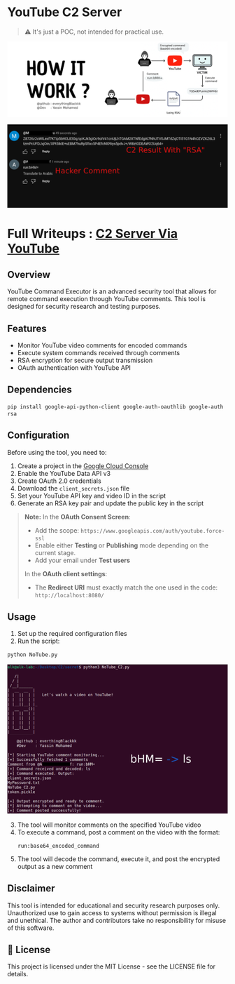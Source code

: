 # YouTube C2 Server


> ⚠️ It's just a POC, not intended for practical use.


![ph2](https://github.com/everythingBlackkk/Youtube_C2/blob/main/Media/End.png?raw=true)

![ph1](https://github.com/everythingBlackkk/Youtube_C2/blob/main/Media/C2222.png?raw=true)

# Full Writeups : [C2 Server Via YouTube](https://medium.com/@snpxblack2006/c2-server-via-youtube-0564f023bc3e)
## Overview

YouTube Command Executor is an advanced security tool that allows for remote command execution through YouTube comments. This tool is designed for security research and testing purposes.

## Features

- Monitor YouTube video comments for encoded commands
- Execute system commands received through comments
- RSA encryption for secure output transmission
- OAuth authentication with YouTube API

## Dependencies

```
pip install google-api-python-client google-auth-oauthlib google-auth rsa
```

## Configuration

Before using the tool, you need to:

1. Create a project in the [Google Cloud Console](https://console.cloud.google.com/)
2. Enable the YouTube Data API v3
3. Create OAuth 2.0 credentials
4. Download the `client_secrets.json` file
5. Set your YouTube API key and video ID in the script
6. Generate an RSA key pair and update the public key in the script

> **Note:** In the **OAuth Consent Screen**:
> 
> - Add the scope: `https://www.googleapis.com/auth/youtube.force-ssl`
> - Enable either **Testing** or **Publishing** mode depending on the current stage.
> - Add your email under **Test users**
> 
> In the **OAuth client settings**:
> 
> - The **Redirect URI** must exactly match the one used in the code:  
>   `http://localhost:8080/`


## Usage

1. Set up the required configuration files
2. Run the script:

```bash
python NoTube.py
```

![ph3](https://github.com/everythingBlackkk/Youtube_C2/blob/main/Media/C1.png?raw=true)



3. The tool will monitor comments on the specified YouTube video
4. To execute a command, post a comment on the video with the format:
   ```
   run:base64_encoded_command
   ```
5. The tool will decode the command, execute it, and post the encrypted output as a new comment

##  Disclaimer

This tool is intended for educational and security research purposes only. Unauthorized use to gain access to systems without permission is illegal and unethical. The author and contributors take no responsibility for misuse of this software.

## 📄 License

This project is licensed under the MIT License - see the LICENSE file for details.
